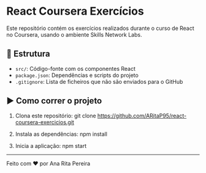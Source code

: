 # React Coursera Exercícios

Este repositório contém os exercícios realizados durante o curso de React no Coursera, usando o ambiente Skills Network Labs.

## 📁 Estrutura

- `src/`: Código-fonte com os componentes React
- `package.json`: Dependências e scripts do projeto
- `.gitignore`: Lista de ficheiros que não são enviados para o GitHub

## ▶️ Como correr o projeto

1. Clona este repositório:
git clone https://github.com/ARitaP95/react-coursera-exercicios.git

2. Instala as dependências:
npm install

3. Inicia a aplicação:
npm start
---
Feito com ❤️ por Ana Rita Pereira
